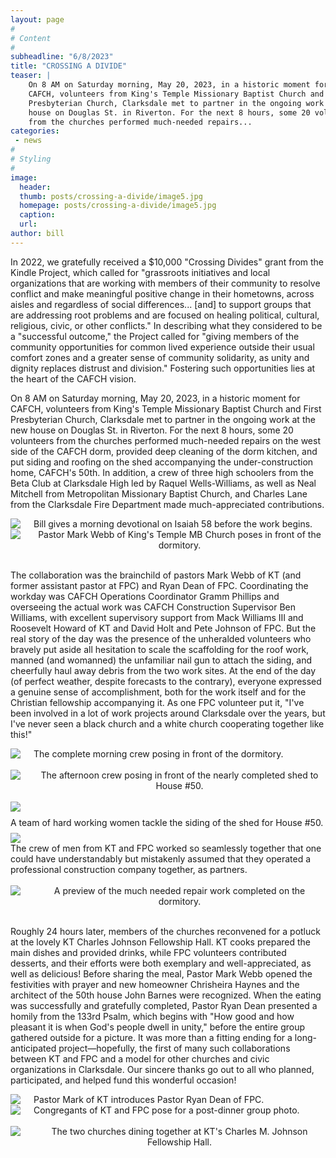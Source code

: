 ```yaml
---
layout: page
#
# Content
#
subheadline: "6/8/2023"
title: "CROSSING A DIVIDE"
teaser: |
    On 8 AM on Saturday morning, May 20, 2023, in a historic moment for
    CAFCH, volunteers from King's Temple Missionary Baptist Church and First
    Presbyterian Church, Clarksdale met to partner in the ongoing work at the new
    house on Douglas St. in Riverton. For the next 8 hours, some 20 volunteers
    from the churches performed much-needed repairs...
categories:
 - news
#
# Styling
#
image:
  header:
  thumb: posts/crossing-a-divide/image5.jpg
  homepage: posts/crossing-a-divide/image5.jpg
  caption:
  url:
author: bill
---
```

In 2022, we gratefully received a $10,000 "Crossing Divides" grant from
the Kindle Project, which called for "grassroots initiatives and local
organizations that are working with members of their community to resolve
conflict and make meaningful positive change in their hometowns, across
aisles and regardless of social differences... [and] to support groups
that are addressing root problems and are focused on healing political,
cultural, religious, civic, or other conflicts." In describing what they
considered to be a "successful outcome," the Project called for "giving
members of the community opportunities for common lived experience outside
their usual comfort zones and a greater sense of community solidarity,
as unity and dignity replaces distrust and division." Fostering such
opportunities lies at the heart of the CAFCH vision.

On 8 AM on Saturday morning, May 20, 2023, in a historic moment for
CAFCH, volunteers from King's Temple Missionary Baptist Church and First
Presbyterian Church, Clarksdale met to partner in the ongoing work at the new
house on Douglas St. in Riverton.  For the next 8 hours, some 20 volunteers
from the churches performed much-needed repairs on the west side of the
CAFCH dorm, provided deep cleaning of the dorm kitchen, and put siding and
roofing on the shed accompanying the under-construction home, CAFCH's 50th.
In addition, a crew of three high schoolers from the Beta Club at Clarksdale
High led by Raquel Wells-Williams, as well as Neal Mitchell from Metropolitan
Missionary Baptist Church, and Charles Lane from the Clarksdale Fire Department
made much-appreciated contributions.

<div class="row">
  <div class="large-8 columns" style="text-align: center">
    <img src="../../images/posts/crossing-a-divide/image4.jpg">
Bill gives a morning devotional on Isaiah 58 
before the work begins. 
  </div>
  <div class="large-4 columns" style="text-align: center">
    <img src="../../images/posts/crossing-a-divide/image3.jpg">
Pastor Mark Webb of King's Temple MB Church poses in front of the dormitory.
  </div>
</div>
<br/>

The collaboration was the brainchild of pastors Mark Webb of KT (and former
assistant pastor at FPC) and Ryan Dean of FPC.  Coordinating the workday was
CAFCH Operations Coordinator Gramm Phillips and overseeing the actual work
was CAFCH Construction Supervisor Ben Williams, with excellent supervisory
support from Mack Williams III and Roosevelt Howard of KT and David Holt
and Pete Johnson of FPC.  But the real story of the day was the presence of
the unheralded volunteers who bravely put aside all hesitation to scale the
scaffolding for the roof work, manned (and womanned) the unfamiliar nail gun
to attach the siding, and cheerfully haul away debris from the two work sites.
At the end of the day (of perfect weather, despite forecasts to the contrary),
everyone expressed a genuine sense of accomplishment, both for the work itself
and for the Christian fellowship accompanying it. As one FPC volunteer put it,
"I've been involved in a lot of work projects around Clarksdale over the
years, but I've never seen a black church and a white church cooperating
together like this!"

<div class="row">
  <div class="large-12 columns" style="text-align: center">
    <img src="../../images/posts/crossing-a-divide/image5.jpg">
The complete morning crew posing in front of the dormitory.
  </div>
</div>
<br/>

<div class="row">
  <div class="large-12 columns" style="text-align: center">
    <img src="../../images/posts/crossing-a-divide/image7.jpg">
The afternoon crew posing in front of the nearly completed shed to House #50.
  </div>
</div>
<br/>

<div class="row">
  <div class="large-9 columns" style="text-align: center">
    <img src="../../images/posts/crossing-a-divide/image10.jpg">
  </div>
  <div class="large-3 columns" style="transform: translateY(50%);">
A team of hard working women tackle the siding of the shed for House #50.
  </div>
</div>
<br/>

<div class="row">
  <div class="large-8 columns" style="text-align: center">
    <img src="../../images/posts/crossing-a-divide/image8.jpg">
  </div>
  <div class="large-4 columns">
The crew of men from KT and FPC worked so seamlessly together that one could
have understandably but mistakenly assumed that they operated a professional
construction company together, as partners.
  </div>
</div>
<br/>

<div class="row">
  <div class="large-12 columns" style="text-align: center">
    <img src="../../images/posts/crossing-a-divide/image6.jpg">
A preview of the much needed repair work completed on the dormitory.
  </div>
</div>
<br/>

Roughly 24 hours later, members of the churches reconvened for a potluck at
the lovely KT Charles Johnson Fellowship Hall.  KT cooks prepared the main
dishes and provided drinks, while FPC volunteers contributed desserts, and
their efforts were both exemplary and well-appreciated, as well as delicious!
Before sharing the meal, Pastor Mark Webb opened the festivities with prayer
and new homeowner Chrisheira Haynes and the architect of the 50th house John
Barnes were recognized.  When the eating was successfully and gratefully
completed, Pastor Ryan Dean presented a homily from the 133rd Psalm, which
begins with "How good and how pleasant it is when God's people dwell in
unity," before the entire group gathered outside for a picture.  It was
more than a fitting ending for a long-anticipated project—hopefully, the
first of many such collaborations between KT and FPC and a model for other
churches and civic organizations in Clarksdale.  Our sincere thanks go out
to all who planned, participated, and helped fund this wonderful occasion!

<div class="row">
  <div class="large-5 columns" style="text-align: center">
    <img src="../../images/posts/crossing-a-divide/image2.jpg">
Pastor Mark of KT introduces Pastor Ryan Dean of FPC.
  </div>
  <div class="large-7 columns" style="text-align: center">
    <img src="../../images/posts/crossing-a-divide/image9.jpg">
Congregants of KT and FPC pose for a post-dinner group photo.
  </div>
</div>
<br/>

<div class="row">
  <div class="large-12 columns" style="text-align: center">
    <img src="../../images/posts/crossing-a-divide/image1.jpg">
The two churches dining together at KT's Charles M. Johnson Fellowship Hall.
  </div>
</div>
